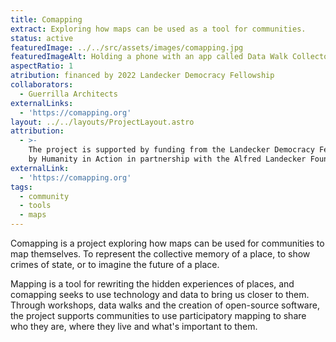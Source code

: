 ```yaml
---
title: Comapping
extract: Exploring how maps can be used as a tool for communities.
status: active
featuredImage: ../../src/assets/images/comapping.jpg
featuredImageAlt: Holding a phone with an app called Data Walk Collector
aspectRatio: 1
atribution: financed by 2022 Landecker Democracy Fellowship
collaborators:
  - Guerrilla Architects
externalLinks:
  - 'https://comapping.org'
layout: ../../layouts/ProjectLayout.astro
attribution:
  - >-
    The project is supported by funding from the Landecker Democracy Fellowship
    by Humanity in Action in partnership with the Alfred Landecker Foundation.
externalLink:
  - 'https://comapping.org'
tags:
  - community
  - tools
  - maps
---
```


Comapping is a project exploring how maps can be used for communities to map themselves. To represent the collective memory of a place, to show crimes of state, or to imagine the future of a place.

Mapping is a tool for rewriting the hidden experiences of places, and comapping seeks to use technology and data to bring us closer to them. Through workshops, data walks and the creation of open-source software, the project supports communities to use participatory mapping to share who they are, where they live and what's important to them.
